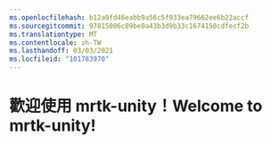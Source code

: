 ```yaml
---
ms.openlocfilehash: b12a9fd46eabb9a56c5f933ea79662ee6b22accf
ms.sourcegitcommit: 97815006c09be0a43b3d9b33c1674150cdfecf2b
ms.translationtype: MT
ms.contentlocale: zh-TW
ms.lasthandoff: 03/03/2021
ms.locfileid: "101783970"
---
```

# <a name="welcome-to-mrtk-unity"></a><span data-ttu-id="a5ae0-101">歡迎使用 mrtk-unity！</span><span class="sxs-lookup"><span data-stu-id="a5ae0-101">Welcome to mrtk-unity!</span></span>
